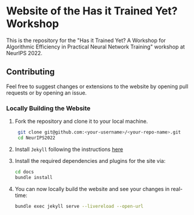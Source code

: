 # Website of the Has it Trained Yet? Workshop

This is the repository for the "Has it Trained Yet? A Workshop for Algorithmic Efficiency in Practical Neural Network Training" workshop at NeurIPS 2022.

## Contributing

Feel free to suggest changes or extensions to the website by opening pull requests or by opening an issue.

### Locally Building the Website

1. Fork the repository and clone it to your local machine.

   ```bash
    git clone git@github.com:<your-username>/<your-repo-name>.git
    cd NeurIPS2022
   ```

2. Install `Jekyll` following the instructions [here](https://jekyllrb.com/docs/installation/)
3. Install the required dependencies and plugins for the site via:

   ```bash
   cd docs
   bundle install
   ```

4. You can now locally build the website and see your changes in real-time:

    ```bash
    bundle exec jekyll serve --livereload --open-url
    ```
